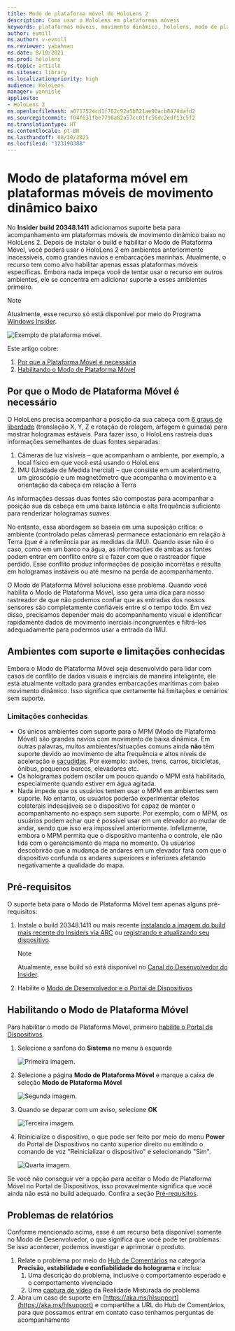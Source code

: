 ```yaml
---
title: Modo de plataforma móvel do HoloLens 2
description: Como usar o HoloLens em plataformas móveis
keywords: plataformas móveis, movimento dinâmico, hololens, modo de plataforma móvel
author: evmill
ms.author: v-evmill
ms.reviewer: yabahman
ms.date: 8/10/2021
ms.prod: hololens
ms.topic: article
ms.sitesec: library
ms.localizationpriority: high
audience: HoloLens
manager: yannisle
appliesto:
- HoloLens 2
ms.openlocfilehash: a0717524cd1f762c92a5b821ae90acb8474dafd2
ms.sourcegitcommit: f04f631fbe7798a82a57cc01fc56dc2edf13c5f2
ms.translationtype: HT
ms.contentlocale: pt-BR
ms.lasthandoff: 08/30/2021
ms.locfileid: "123190388"
---
```

# <a name="moving-platform-mode-on-low-dynamic-motion-moving-platforms"></a>Modo de plataforma móvel em plataformas móveis de movimento dinâmico baixo

No **Insider build 20348.1411** adicionamos suporte beta para acompanhamento em plataformas móveis de movimento dinâmico baixo no HoloLens 2. Depois de instalar o build e habilitar o Modo de Plataforma Móvel, você poderá usar o HoloLens 2 em ambientes anteriormente inacessíveis, como grandes navios e embarcações marinhas. Atualmente, o recurso tem como alvo habilitar apenas essas plataformas móveis específicas. Embora nada impeça você de tentar usar o recurso em outros ambientes, ele se concentra em adicionar suporte a esses ambientes primeiro.

> [!NOTE]
> Atualmente, esse recurso só está disponível por meio do Programa [Windows Insider](hololens-insider.md).

![Exemplo de plataforma móvel.](./images/mpm-compare.gif)

Este artigo cobre:

1. [Por que a Plataforma Móvel é necessária](#why-moving-platform-mode-is-necessary)
1. [Habilitando o Modo de Plataforma Móvel](#enabling-moving-platform-mode)

## <a name="why-moving-platform-mode-is-necessary"></a>Por que o Modo de Plataforma Móvel é necessário

O HoloLens precisa acompanhar a posição da sua cabeça com [6 graus de liberdade](https://en.wikipedia.org/wiki/Six_degrees_of_freedom) (translação X, Y, Z e rotação de rolagem, arfagem e guinada) para mostrar hologramas estáveis. Para fazer isso, o HoloLens rastreia duas informações semelhantes de duas fontes separadas:

1. Câmeras de luz visíveis – que acompanham o ambiente, por exemplo, a local físico em que você está usando o HoloLens
1. IMU (Unidade de Medida Inercial) – que consiste em um acelerômetro, um giroscópio e um magnetômetro que acompanha o movimento e a orientação da cabeça em relação à Terra

As informações dessas duas fontes são compostas para acompanhar a posição sua da cabeça em uma baixa latência e alta frequência suficiente para renderizar hologramas suaves.

No entanto, essa abordagem se baseia em uma suposição crítica: o ambiente (controlado pelas câmeras) permanece estacionário em relação à Terra (que é a referência par as medidas da IMU). Quando esse não é o caso, como em um barco na água, as informações de ambas as fontes podem entrar em conflito entre si e fazer com que o rastreador fique perdido. Esse conflito produz informações de posição incorretas e resulta em hologramas instáveis ou até mesmo na perda de acompanhamento.

O Modo de Plataforma Móvel soluciona esse problema. Quando você habilita o Modo de Plataforma Móvel, isso gera uma dica para nosso rastreador de que não podemos confiar que as entradas dos nossos sensores são completamente confiáveis entre si o tempo todo. Em vez disso, precisamos depender mais do acompanhamento visual e identificar rapidamente dados de movimento inerciais incongruentes e filtrá-los adequadamente para podermos usar a entrada da IMU.

## <a name="supported-environments-and-known-limitations"></a>Ambientes com suporte e limitações conhecidas

Embora o Modo de Plataforma Móvel seja desenvolvido para lidar com casos de conflito de dados visuais e inerciais de maneira inteligente, ele está atualmente voltado para grandes embarcações marítimas com baixo movimento dinâmico. Isso significa que certamente há limitações e cenários sem suporte.

### <a name="known-limitations"></a>Limitações conhecidas

- Os únicos ambientes com suporte para o MPM (Modo de Plataforma Móvel) são grandes navios com movimento de baixa dinâmica. Em outras palavras, muitos ambientes/situações comuns ainda **não** têm suporte devido ao movimento de alta frequência e altos níveis de aceleração e [sacudidas](https://en.wikipedia.org/wiki/Jerk_(physics)). Por exemplo: aviões, trens, carros, bicicletas, ônibus, pequenos barcos, elevadores etc.
- Os hologramas podem oscilar um pouco quando o MPM está habilitado, especialmente quando estiver em água agitada.
- Nada impede que os usuários tentem usar o MPM em ambientes sem suporte. No entanto, os usuários poderão experimentar efeitos colaterais indesejáveis se o dispositivo for capaz de manter o acompanhamento no espaço sem suporte. Por exemplo, com o MPM, os usuários podem achar que é possível usar em um elevador ao mudar de andar, sendo que isso era impossível anteriormente. Infelizmente, embora o MPM permita que o dispositivo mantenha o controle, ele não lida com o gerenciamento de mapa no momento. Os usuários descobrirão que a mudança de andares em um elevador fará com que o dispositivo confunda os andares superiores e inferiores afetando negativamente a qualidade do mapa.

## <a name="prerequisites"></a>Pré-requisitos

O suporte beta para o Modo de Plataforma Móvel tem apenas alguns pré-requisitos:

1. Instale o build 20348.1411 ou mais recente [instalando a imagem do build mais recente do Insiders via ARC](hololens-insider.md#ffu-download-and-flash-directions) ou [registrando e atualizando seu dispositivo](hololens-insider.md#start-receiving-insider-builds).

   > [!NOTE]
   > Atualmente, esse build só está disponível no [Canal do Desenvolvedor do Insider](hololens-insider.md#start-receiving-insider-builds).

2. Habilite o [Modo de Desenvolvedor e o Portal de Dispositivos](/mixed-reality/develop/platform-capabilities-and-apis/using-the-windows-device-portal)

## <a name="enabling-moving-platform-mode"></a>Habilitando o Modo de Plataforma Móvel

Para habilitar o modo de Plataforma Móvel, primeiro [habilite o Portal de Dispositivos](/windows/mixed-reality/develop/platform-capabilities-and-apis/using-the-windows-device-portal).

1. Selecione a sanfona do **Sistema** no menu à esquerda

   ![Primeira imagem.](.\images\moving-platform-1w.png)

2. Selecione a página **Modo de Plataforma Móvel** e marque a caixa de seleção **Modo de Plataforma Móvel**

    ![Segunda imagem.](.\images\moving-platform-2z.png)

3. Quando se deparar com um aviso, selecione **OK**

   ![Terceira imagem.](.\images\moving-platform-3w.png)

4. Reinicialize o dispositivo, o que pode ser feito por meio do menu **Power** do Portal de Dispositivos no canto superior direito ou emitindo o comando de voz &quot;Reinicializar o dispositivo&quot; e selecionando &quot;Sim&quot;.

   ![Quarta imagem.](.\images\moving-platform-4z.png)

Se você não conseguir ver a opção para aceitar o Modo de Plataforma Móvel no Portal de Dispositivos, isso provavelmente significa que você ainda não está no build adequado. Confira a seção [Pré-requisitos](#prerequisites).

## <a name="reporting-issues"></a>Problemas de relatórios

Conforme mencionado acima, esse é um recurso beta disponível somente no Modo de Desenvolvedor, o que significa que você pode ter problemas. Se isso acontecer, podemos investigar e aprimorar o produto.

1. Relate o problema por meio do [Hub de Comentários](hololens-feedback.md) na categoria **Precisão, estabilidade e confiabilidade do holograma** e inclua:
    1. Uma descrição do problema, inclusive o comportamento esperado e o comportamento vivenciado
    1. Uma [captura de vídeo](holographic-photos-and-videos.md#capture-a-mixed-reality-video) da Realidade Misturada do problema
2.  Abra um caso de suporte em [https://aka.ms/hlsupport](https://aka.ms/hlsupport) e compartilhe a URL do Hub de Comentários, para que possamos entrar em contato caso tenhamos perguntas de acompanhamento